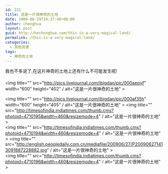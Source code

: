 ```yaml
---
id: 221
title: 这是一片很神奇的土地
date: 2009-06-29T19:37:48+08:00
author: chonghua
layout: post
guid: http://hechonghua.com/this-is-a-very-magical-land/
permalink: /this-is-a-very-magical-land/
categories:
  - 其他资源
tags:
  - 神奇的土地
---
```

我也不多说了,在这片神奇的土地上还有什么不可能发生呢!

#### 

<abbr></abbr><img title="" src="http://pics.livejournal.com/ibigdan/pic/000aeqyf" width="600" height="402" / alt="这是一片很神奇的土地" > 

  
<a name="cutid1"></a><img title="" src="http://pics.livejournal.com/ibigdan/pic/000af35h" width="600" height="405" / alt="这是一片很神奇的土地" > <img title="" src="http://timesofindia.indiatimes.com/thumb.cms?photoid=4710195&width=460&resizemode=4" / alt="这是一片很神奇的土地" >  
<img title="" src="http://timesofindia.indiatimes.com/thumb.cms?photoid=4710194&width=460&resizemode=4" / alt="这是一片很神奇的土地" > <img title="" src="http://english.peopledaily.com.cn/mediafile/200906/27/P200906271413091887228882.jpg" / alt="这是一片很神奇的土地" >  
<img title="" src="http://timesofindia.indiatimes.com/thumb.cms?photoid=4710196&width=460&resizemode=4" / alt="这是一片很神奇的土地" >